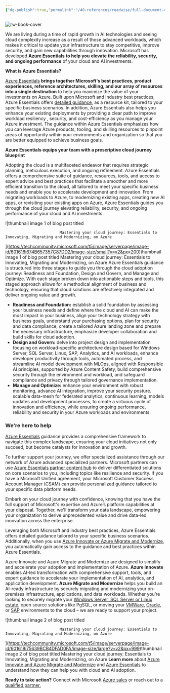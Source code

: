```yaml
---
{"dg-publish":true,"permalink":"/40-references/readwise/full-document-contents/mastering-your-cloud-journey-essentials-to-innovating-migrating-and-modernizing-on-azure/","tags":["rw/articles"]}
---
```


![rw-book-cover](https://techcommunity.microsoft.com/favicon.ico)

We are living during a time of rapid growth in AI technologies and seeing cloud complexity increase as a result of those advanced workloads, which makes it critical to update your infrastructure to stay competitive, improve security, and gain new capabilities through innovation. Microsoft has developed [**Azure Essentials**](https://aka.ms/AzureEssentials) **to help you** **elevate the reliability, security, and ongoing performance** of your cloud and AI investments.

**What is Azure Essentials?**

[Azure Essentials](https://aka.ms/AzureEssentials) **brings together Microsoft's best practices, product experiences, reference architectures, skilling, and our array of resources into a single destination** to help you maximize the value of your investments on Azure. Built upon Microsoft and industry best practices, Azure Essentials offers [detailed guidance,](https://aka.ms/AzureEssentialsResourceKit) as a resource kit, tailored to your specific business scenarios. In addition, Azure Essentials also helps you enhance your existing deployments by providing a clear path to improve workload resiliency , security, and cost-efficiency as you manage your Azure investment. The guidance within Azure Essentials emphasizes how you can leverage Azure products, tooling, and skilling resources to pinpoint areas of opportunity within your environments and organization so that you are better equipped to achieve business goals.

**Azure Essentials equips your team with a prescriptive cloud journey blueprint** 

Adopting the cloud is a multifaceted endeavor that requires strategic planning, meticulous execution, and ongoing refinement. Azure Essentials offers a comprehensive suite of guidance, resources, tools, and access to expert advice and best practices that facilitate a smoother and more efficient transition to the cloud, all tailored to meet your specific business needs and enable you to accelerate development and innovation. From migrating workloads to Azure, to modernizing existing apps, creating new AI apps, or revisiting your existing apps on Azure, Azure Essentials guides you through the cloud journey elevating reliability, security, and ongoing performance of your cloud and AI investments.

![thumbnail image 1 of blog post titled 
	
	
	 
	
	
	
				
		
			
				
						
							Mastering your cloud journey: Essentials to Innovating, Migrating and Modernizing, on Azure
							
						
					
			
		
	
			
	
	
	
	
	
](https://techcommunity.microsoft.com/t5/image/serverpage/image-id/601616i674B657357C87DD2/image-size/small?v=v2&px=200)thumbnail image 1 of blog post titled Mastering your cloud journey: Essentials to Innovating, Migrating and Modernizing, on Azure 
Azure Essentials guidance is structured into three stages to guide you through the cloud adoption journey: Readiness and Foundation, Design and Govern, and Manage and Optimize. With each stage broken down into actionable steps and tools, this staged approach allows for a methodical alignment of business and technology, ensuring that cloud solutions are effectively integrated and deliver ongoing value and growth.

* **Readiness and Foundation:** establish a solid foundation by assessing your business needs and define where the cloud and AI can make the most impact in your business, align your technology strategy with business goals, understand your purchasing options, plan for security and data compliance, create a tailored Azure landing zone and prepare the necessary infrastructure, emphasize developer collaboration and build skills for cloud adoption.
* **Design and Govern:** delve into project design and implementation focusing on workload-specific architecture design based for Windows Server, SQL Server, Linux, SAP, Analytics, and AI workloads, enhance developer productivity through tools, automated process, and streamline AI model development with MLOps, aligned with Responsible AI principles, supported by Azure Content Safety, build comprehensive security through the environment and workload, and safeguard compliance and privacy through tailored governance implementation.
* **Manage and Optimize:** enhance your environment with robust monitoring, advance AI integration, improve your security posture. scalable data-mesh for federated analytics, continuous learning, models updates and development processes, to create a virtuous cycle of innovation and efficiency, while ensuring ongoing performance, reliability and security in your Azure workloads and environments.

### **We're here to help**

[Azure Essentials](https://aka.ms/AzureEssentials) guidance provides a comprehensive framework to navigate this complex landscape, ensuring your cloud initiatives not only succeed, but become catalysts for innovation and growth.

To further support your journey, we offer specialized assistance through our network of Azure advanced specialized partners. Microsoft partners can use [Azure Essentials partner content hub](https://partner.microsoft.com/en-US/partnership/azure-essentials) to deliver differentiated solutions on core scenarios to you, including topics like resilience and security. If you have a Microsoft Unified agreement, your Microsoft Customer Success Account Manager (CSAM) can provide personalized guidance tailored to your specific data platform needs.

Embark on your cloud journey with confidence, knowing that you have the full support of Microsoft's expertise and Azure’s platform capabilities at your disposal. Together, we'll transform your data landscape, empowering your organization to derive unprecedented value and drive data-led innovation across the enterprise.

Leveraging both Microsoft and industry best practices, Azure Essentials offers detailed guidance tailored to your specific business scenarios. Additionally, when you use [Azure Innovate or Azure Migrate and Modernize](https://azure.microsoft.com/en-us/solutions/migration/migrate-modernize-innovate), you automatically gain access to the guidance and best practices within Azure Essentials.

Azure Innovate and Azure Migrate and Modernize are designed to simplify and accelerate your adoption and implementation of Azure. **Azure Innovate** enables AI-led transformation with comprehensive support, tools, and expert guidance to accelerate your implementation of AI, analytics, and application development. **Azure Migrate and Modernize** helps you build an AI-ready infrastructure by securely migrating and modernizing your on-premises infrastructure, applications, and data workloads. Whether you’re looking to securely migrate your [Windows Server, SQL Server or Linux estate](https://azure.microsoft.com/en-us/solutions/migrate-to-innovate), open source solutions like PgSQL, or moving your [VMWare](https://azure.microsoft.com/en-us/products/azure-vmware/), [Oracle](https://azure.microsoft.com/en-us/solutions/oracle/), or [SAP](https://azure.microsoft.com/en-us/solutions/sap/azure-solutions/) environments to the cloud – we are ready to support your project.

![thumbnail image 2 of blog post titled 
	
	
	 
	
	
	
				
		
			
				
						
							Mastering your cloud journey: Essentials to Innovating, Migrating and Modernizing, on Azure
							
						
					
			
		
	
			
	
	
	
	
	
](https://techcommunity.microsoft.com/t5/image/serverpage/image-id/601618i75639BCB4DFAD0FA/image-size/large?v=v2&px=999)thumbnail image 2 of blog post titled Mastering your cloud journey: Essentials to Innovating, Migrating and Modernizing, on Azure 
**Learn more** about [Azure Innovate and Azure Migrate and Modernize](http://aka.ms/azureheroofferings)  and [Azure Essentials](https://aka.ms/AzureEssentials) to understand how they can help you with cloud and AI adoption.

**Ready to take action?** Connect with Microsoft [Azure sales](https://azure.microsoft.com/en-us/contact) or reach out to a [qualified partner.](https://azure.microsoft.com/en-us/partners/)
